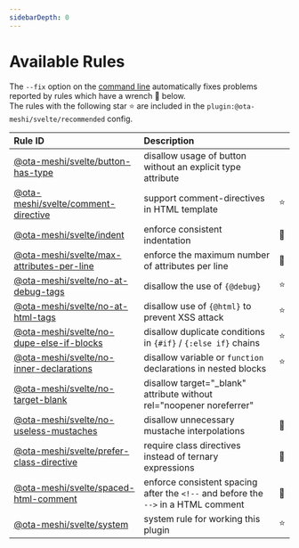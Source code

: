 ```yaml
---
sidebarDepth: 0
---
```


# Available Rules

The `--fix` option on the [command line](https://eslint.org/docs/user-guide/command-line-interface#fixing-problems) automatically fixes problems reported by rules which have a wrench :wrench: below.  
The rules with the following star :star: are included in the `plugin:@ota-meshi/svelte/recommended` config.

<!-- This file is automatically generated in tools/update-docs-rules-index.js, do not change! -->

| Rule ID | Description |    |
|:--------|:------------|:---|
| [@ota-meshi/svelte/button-has-type](./button-has-type.md) | disallow usage of button without an explicit type attribute |  |
| [@ota-meshi/svelte/comment-directive](./comment-directive.md) | support comment-directives in HTML template | :star: |
| [@ota-meshi/svelte/indent](./indent.md) | enforce consistent indentation | :wrench: |
| [@ota-meshi/svelte/max-attributes-per-line](./max-attributes-per-line.md) | enforce the maximum number of attributes per line | :wrench: |
| [@ota-meshi/svelte/no-at-debug-tags](./no-at-debug-tags.md) | disallow the use of `{@debug}` | :star: |
| [@ota-meshi/svelte/no-at-html-tags](./no-at-html-tags.md) | disallow use of `{@html}` to prevent XSS attack | :star: |
| [@ota-meshi/svelte/no-dupe-else-if-blocks](./no-dupe-else-if-blocks.md) | disallow duplicate conditions in `{#if}` / `{:else if}` chains | :star: |
| [@ota-meshi/svelte/no-inner-declarations](./no-inner-declarations.md) | disallow variable or `function` declarations in nested blocks | :star: |
| [@ota-meshi/svelte/no-target-blank](./no-target-blank.md) | disallow target="_blank" attribute without rel="noopener noreferrer" |  |
| [@ota-meshi/svelte/no-useless-mustaches](./no-useless-mustaches.md) | disallow unnecessary mustache interpolations | :wrench: |
| [@ota-meshi/svelte/prefer-class-directive](./prefer-class-directive.md) | require class directives instead of ternary expressions | :wrench: |
| [@ota-meshi/svelte/spaced-html-comment](./spaced-html-comment.md) | enforce consistent spacing after the `<!--` and before the `-->` in a HTML comment | :wrench: |
| [@ota-meshi/svelte/system](./system.md) | system rule for working this plugin | :star: |

